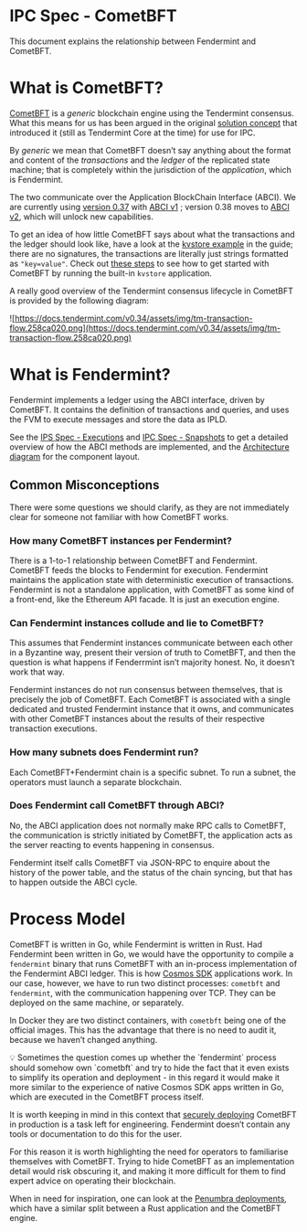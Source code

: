 # IPC Spec - CometBFT

This document explains the relationship between Fendermint and CometBFT.

# What is CometBFT?

[CometBFT](https://cometbft.com/) is a *generic* blockchain engine using the Tendermint consensus. What this means for us has been argued in the original [solution concept](https://docs.google.com/document/d/1cFoTdoRuYgxmWJia6K-b5vmEj-4MvyHCNvShZpyconU) that introduced it (still as Tendermint Core at the time) for use for IPC.

By *generic* we mean that CometBFT doesn’t say anything about the format and content of the *transactions* and the *ledger* of the replicated state machine; that is completely within the jurisdiction of the *application*, which is Fendermint.

The two communicate over the Application BlockChain Interface (ABCI). We are currently using [version 0.37](https://docs.cometbft.com/v0.37/) with [ABCI v1](https://docs.cometbft.com/v0.37/spec/abci/) ; version 0.38 moves to [ABCI v2](https://docs.cometbft.com/v0.38/spec/abci/abci++_methods), which will unlock new capabilities.

To get an idea of how little CometBFT says about what the transactions and the ledger should look like, have a look at the [kvstore example](https://docs.cometbft.com/v0.37/guides/go-built-in) in the guide; there are no signatures, the transactions are literally just strings formatted as `"key=value"`.  Check out [these steps](https://github.com/consensus-shipyard/ipc/blob/main/docs/fendermint/tendermint.md) to see how to get started with CometBFT by running the built-in `kvstore` application.

A really good overview of the Tendermint consensus lifecycle in CometBFT is provided by the following diagram:

![https://docs.tendermint.com/v0.34/assets/img/tm-transaction-flow.258ca020.png](https://docs.tendermint.com/v0.34/assets/img/tm-transaction-flow.258ca020.png)

# What is Fendermint?

Fendermint implements a ledger using the ABCI interface, driven by CometBFT. It contains the definition of transactions and queries, and uses the FVM to execute messages and store the data as IPLD.

See the [IPS Spec - Executions](https://www.notion.so/IPS-Spec-Executions-ebf13d833d6845ec9c11b59bd514fcda?pvs=21) and [IPC Spec - Snapshots](https://www.notion.so/IPC-Spec-Snapshots-edcbd2716d4e48e3bd3fe8d39a22fdb2?pvs=21) to get a detailed overview of how the ABCI methods are implemented, and the [Architecture diagram](https://github.com/consensus-shipyard/ipc/blob/main/docs/fendermint/architecture.md) for the component layout.

## Common Misconceptions

There were some questions we should clarify, as they are not immediately clear for someone not familiar with how CometBFT works.

### How many CometBFT instances per Fendermint?

There is a 1-to-1 relationship between CometBFT and Fendermint. CometBFT feeds the blocks to Fendermint for execution. Fendermint maintains the application state with deterministic execution of transactions. Fendermint is not a standalone application, with CometBFT as some kind of a front-end, like the Ethereum API facade. It is just an execution engine.

### Can Fendermint instances collude and lie to CometBFT?

This assumes that Fendermint instances communicate between each other in a Byzantine way, present their version of truth to CometBFT, and then the question is what happens if Fenderrmint isn’t majority honest. No, it doesn’t work that way.

Fendermint instances do not run consensus between themselves, that is precisely the job of CometBFT. Each CometBFT is associated with a single dedicated and trusted Fendermint instance that it owns, and communicates with other CometBFT instances about the results of their respective transaction executions.

### How many subnets does Fendermint run?

Each CometBFT+Fendermint chain is a specific subnet. To run a subnet, the operators must launch a separate blockchain.

### Does Fendermint call CometBFT through ABCI?

No, the ABCI application does not normally make RPC calls to CometBFT, the communication is strictly initiated by CometBFT, the application acts as the server reacting to events happening in consensus.

Fendermint itself calls CometBFT via JSON-RPC to enquire about the history of the power table, and the status of the chain syncing, but that has to happen outside the ABCI cycle.

# Process Model

CometBFT is written in Go, while Fendermint is written in Rust. Had Fendermint been written in Go, we would have the opportunity to compile a `fendermint` binary that runs CometBFT with an in-process implementation of the Fendermint ABCI ledger. This is how [Cosmos SDK](https://docs.cosmos.network/) applications work. In our case, however, we have to run two distinct processes: `cometbft` and `fendermint`, with the communication happening over TCP. They can be deployed on the same machine, or separately.

In Docker they are two distinct containers, with `cometbft` being one of the official images. This has the advantage that there is no need to audit it, because we haven’t changed anything.

<aside>
💡 Sometimes the question comes up whether the `fendermint` process should somehow own `cometbft` and try to hide the fact that it even exists to simplify its operation and deployment - in this regard it would make it more similar to the experience of native Cosmos SDK apps written in Go, which are executed in the CometBFT process itself.

It is worth keeping in mind in this context that [securely deploying](https://docs.cometbft.com/v0.37/core/validators#setting-up-a-validator) CometBFT in production is a task left for engineering. Fendermint doesn’t contain any tools or documentation to do this for the user.

For this reason it is worth highlighting the need for operators to familiarise themselves with CometBFT. Trying to hide CometBFT as an implementation detail would risk obscuring it, and making it more difficult for them to find expert advice on operating their blockchain.

When in need for inspiration, one can look at the [Penumbra deployments](https://github.com/penumbra-zone/penumbra/tree/v0.74.0/deployments), which have a similar split between a Rust application and the CometBFT engine.

</aside>
